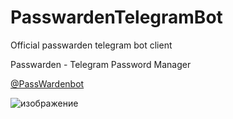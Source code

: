 # PasswardenTelegramBot
 Official passwarden telegram bot client

Passwarden - Telegram Password Manager

[@PassWardenbot](https://t.me/PassWardenBot)

![изображение](https://github.com/slidrex/passwarden-bot/assets/108924768/92961af6-b331-47ba-87c7-22673b38e5c9)
